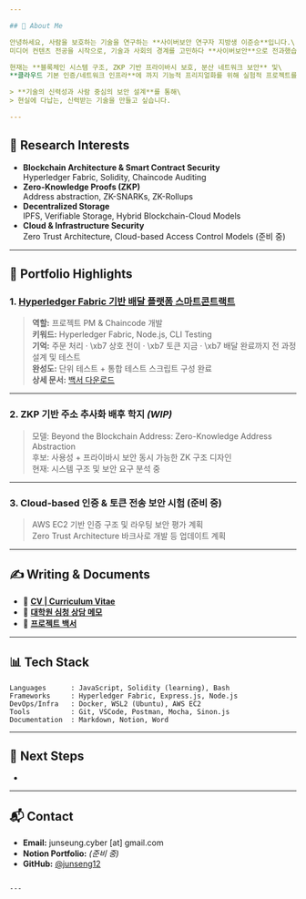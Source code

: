 ```yaml
---

## 🌝 About Me

안녕하세요, 사람을 보호하는 기술을 연구하는 **사이버보안 연구자 지방생 이준승**입니다.\
미디어 컨텐츠 전공을 시작으로, 기술과 사회의 경계를 고민하다 **사이버보안**으로 전과했습니다.

현재는 **블록체인 시스템 구조, ZKP 기반 프라이바시 보호, 분산 네트워크 보안** 및\
**클라우드 기본 인증/네트워크 인프라**에 까지 기능적 프리지얼화를 위해 실험적 프로젝트를 수행Â 중입니다.

> **기술의 신력성과 사람 중심의 보안 설계**를 통해\
> 현실에 다납는, 신력받는 기술을 만들고 싶습니다.

---
```


## 🔬 Research Interests

- **Blockchain Architecture & Smart Contract Security**\
  Hyperledger Fabric, Solidity, Chaincode Auditing
- **Zero-Knowledge Proofs (ZKP)**\
  Address abstraction, ZK-SNARKs, ZK-Rollups
- **Decentralized Storage**\
  IPFS, Verifiable Storage, Hybrid Blockchain-Cloud Models
- **Cloud & Infrastructure Security**\
  Zero Trust Architecture, Cloud-based Access Control Models (준비 중)

---

## 📌 Portfolio Highlights

### 1. [**Hyperledger Fabric 기반 배달 플랫폼 스마트콘트랙트**](https://github.com/junseng12/Hyperledger-Fabric-based-delivery-platform-smart-contract)

> **역할:** 프로젝트 PM & Chaincode 개발\
> **키워드:** Hyperledger Fabric, Node.js, CLI Testing\
> **기억:** 주문 처리 · \xb7 상호 전이 · \xb7 토큰 지금 · \xb7 배달 완료까지 전 과정 설계 및 테스트\
> **완성도:** 단위 테스트 + 통합 테스트 스크립트 구성 완료\
> **상세 문서:** [백서 다운로드](../path/to/블록체인_배달_플랫폼_백서.pdf)

---

### 2. **ZKP 기반 주소 추사화 배후 학지** *(WIP)*

> 모델: Beyond the Blockchain Address: Zero-Knowledge Address Abstraction\
> 후보: 사용성 + 프라이바시 보안 동시 가능한 ZK 구조 디자인\
> 현재: 시스템 구조 및 보안 요구 분석 중

---

### 3. **Cloud-based 인증 & 토큰 전송 보안 시험 (준비 중)**

> AWS EC2 기반 인증 구조 및 라우팅 보안 평가 계획\
> Zero Trust Architecture 바크사로 개발 등 업데이트 계획

---

## ✍️ Writing & Documents

- 📄 [**CV | Curriculum Vitae**](../path/to/CV_이준승.pdf)
- 📝 [**대학원 심청 상담 메모**](../path/to/대학원_심청상담.pdf)
- 📘 [**프로젝트 백서**](../path/to/블록체인_배달_플랫폼_백서.pdf)

---

## 📊 Tech Stack

```text
Languages      : JavaScript, Solidity (learning), Bash
Frameworks     : Hyperledger Fabric, Express.js, Node.js
DevOps/Infra   : Docker, WSL2 (Ubuntu), AWS EC2
Tools          : Git, VSCode, Postman, Mocha, Sinon.js
Documentation  : Markdown, Notion, Word
```

---

## 🚀 Next Steps

-

---

## 📬 Contact

- **Email:** junseung.cyber [at] gmail.com
- **Notion Portfolio:** *(준비 중)*
- **GitHub:** [@junseng12](https://github.com/junseng12)

```

---
